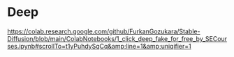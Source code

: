 # Deep
https://colab.research.google.com/github/FurkanGozukara/Stable-Diffusion/blob/main/ColabNotebooks/1_click_deep_fake_for_free_by_SECourses.ipynb#scrollTo=t1yPuhdySqCq&amp;line=1&amp;uniqifier=1
